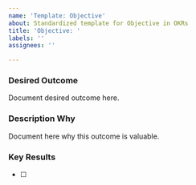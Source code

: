 ```yaml
---
name: 'Template: Objective'
about: Standardized template for Objective in OKRs
title: 'Objective: '
labels: ''
assignees: ''

---
```


### Desired Outcome
Document desired outcome here.

### Description Why
Document here why this outcome is valuable.

### Key Results

- [ ]
